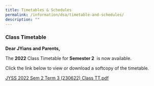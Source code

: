 ```yaml
---
title: Timetables & Schedules
permalink: /information/dsa/timetable-and-schedules/
description: ""
---
```


### **Class Timetable**
**Dear JYians and Parents,**

The **2022** Class Timetable for **Semester 2**  is now available.

Click the link below to view or download a softcopy of the timetable.

[JYSS 2022 Sem 2 Term 3 (230622) Class TT.pdf](/files/JYSS%202022%20Sem%202%20Term%203%20230622%20Class%20TT.pdf)